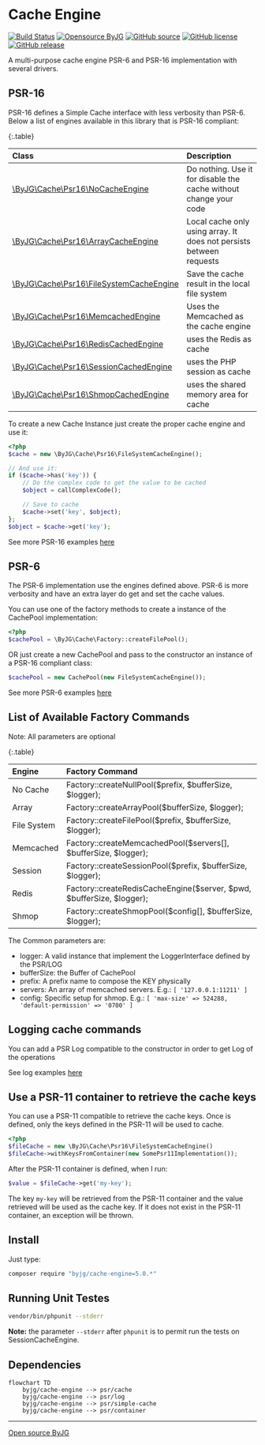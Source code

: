 # Cache Engine

[![Build Status](https://github.com/byjg/php-cache-engine/actions/workflows/phpunit.yml/badge.svg?branch=master)](https://github.com/byjg/php-cache-engine/actions/workflows/phpunit.yml)
[![Opensource ByJG](https://img.shields.io/badge/opensource-byjg-success.svg)](http://opensource.byjg.com)
[![GitHub source](https://img.shields.io/badge/Github-source-informational?logo=github)](https://github.com/byjg/php-cache-engine/)
[![GitHub license](https://img.shields.io/github/license/byjg/php-cache-engine.svg)](https://opensource.byjg.com/opensource/licensing.html)
[![GitHub release](https://img.shields.io/github/release/byjg/php-cache-engine.svg)](https://github.com/byjg/php-cache-engine/releases/)

A multi-purpose cache engine PSR-6 and PSR-16 implementation with several drivers.

## PSR-16

PSR-16 defines a Simple Cache interface with less verbosity than PSR-6. Below a list
of engines available in this library that is PSR-16 compliant:

{:.table}

| Class                                                                            | Description                                                         |
|:---------------------------------------------------------------------------------|:--------------------------------------------------------------------|
| [\ByJG\Cache\Psr16\NoCacheEngine](docs/class-no-cache-engine.md)                 | Do nothing. Use it for disable the cache without change your code   |
| [\ByJG\Cache\Psr16\ArrayCacheEngine](docs/class-array-cache-engine.md)           | Local cache only using array. It does not persists between requests |
| [\ByJG\Cache\Psr16\FileSystemCacheEngine](docs/class-filesystem-cache-engine.md) | Save the cache result in the local file system                      |
| [\ByJG\Cache\Psr16\MemcachedEngine](docs/class-memcached-engine.md)              | Uses the Memcached as the cache engine                              |
| [\ByJG\Cache\Psr16\RedisCachedEngine](docs/class-redis-cache-engine.md)          | uses the Redis as cache                                             |
| [\ByJG\Cache\Psr16\SessionCachedEngine](docs/class-session-cache-engine.md)      | uses the PHP session as cache                                       |
| [\ByJG\Cache\Psr16\ShmopCachedEngine](docs/class-shmop-cache-engine.md)          | uses the shared memory area for cache                               |

To create a new Cache Instance just create the proper cache engine and use it:

```php
<?php
$cache = new \ByJG\Cache\Psr16\FileSystemCacheEngine();

// And use it:
if ($cache->has('key')) {
    // Do the complex code to get the value to be cached
    $object = callComplexCode();

    // Save to cache
    $cache->set('key', $object);
};
$object = $cache->get('key');
```

See more PSR-16 examples [here](docs/basic-usage-psr16-simplecache.md)

## PSR-6

The PSR-6 implementation use the engines defined above. PSR-6 is more verbosity and
have an extra layer do get and set the cache values.

You can use one of the factory methods to create a instance of the CachePool implementation:

```php
<?php
$cachePool = \ByJG\Cache\Factory::createFilePool();
```

 OR just create a new CachePool and pass to the constructor an instance of a PSR-16 compliant class:

```php
$cachePool = new CachePool(new FileSystemCacheEngine());
```

See more PSR-6 examples [here](docs/basic-usage-psr6-cachepool.md)

## List of Available Factory Commands

Note: All parameters are optional

{:.table}

| Engine           | Factory Command                                                       |
|:-----------------|:----------------------------------------------------------------------|
| No Cache         | Factory::createNullPool($prefix, $bufferSize, $logger);               |
| Array            | Factory::createArrayPool($bufferSize, $logger);                       |
| File System      | Factory::createFilePool($prefix, $bufferSize, $logger);               |
| Memcached        | Factory::createMemcachedPool($servers[], $bufferSize, $logger);       |
| Session          | Factory::createSessionPool($prefix, $bufferSize, $logger);            |
| Redis            | Factory::createRedisCacheEngine($server, $pwd, $bufferSize, $logger); |
| Shmop            | Factory::createShmopPool($config[], $bufferSize, $logger);            |

The Common parameters are:

- logger: A valid instance that implement the LoggerInterface defined by the PSR/LOG
- bufferSize: the Buffer of CachePool
- prefix: A prefix name to compose the KEY physically
- servers: An array of memcached servers. E.g.: `[ '127.0.0.1:11211' ]`
- config: Specific setup for shmop. E.g.: `[ 'max-size' => 524288, 'default-permission' => '0700' ]`

## Logging cache commands

You can add a PSR Log compatible to the constructor in order to get Log of the operations

See log examples [here](docs/setup-log-handler.md)

## Use a PSR-11 container to retrieve the cache keys

You can use a PSR-11 compatible to retrieve the cache keys. Once is defined, only the keys defined 
in the PSR-11 will be used to cache. 

```php
<?php
$fileCache = new \ByJG\Cache\Psr16\FileSystemCacheEngine()
$fileCache->withKeysFromContainer(new SomePsr11Implementation());
```

After the PSR-11 container is defined, when I run:

```php
$value = $fileCache->get('my-key');
```

The key `my-key` will be retrieved from the PSR-11 container and
the value retrieved will be used as the cache key.
If it does not exist in the PSR-11 container, an exception will be thrown.


## Install

Just type:

```bash
composer require "byjg/cache-engine=5.0.*"
```
## Running Unit Testes

```bash
vendor/bin/phpunit --stderr
```

**Note:** the parameter `--stderr` after `phpunit` is to permit run the tests on SessionCacheEngine.

## Dependencies

```mermaid
flowchart TD
    byjg/cache-engine --> psr/cache
    byjg/cache-engine --> psr/log
    byjg/cache-engine --> psr/simple-cache
    byjg/cache-engine --> psr/container
```
----
[Open source ByJG](http://opensource.byjg.com)
